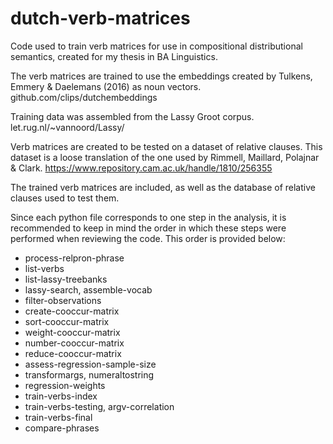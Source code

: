 # dutch-verb-matrices
Code used to train verb matrices for use in compositional distributional semantics, created for my thesis in BA Linguistics.

The verb matrices are trained to use the embeddings created by Tulkens, Emmery & Daelemans (2016) as noun vectors.
github.com/clips/dutchembeddings

Training data was assembled from the Lassy Groot corpus.
let.rug.nl/~vannoord/Lassy/

Verb matrices are created to be tested on a dataset of relative clauses. This dataset is a loose translation of the one used by Rimmell, Maillard, Polajnar & Clark.
https://www.repository.cam.ac.uk/handle/1810/256355

The trained verb matrices are included, as well as the database of relative clauses used to test them.

Since each python file corresponds to one step in the analysis, it is recommended to keep in mind the order in which these steps were performed when reviewing the code. This order is provided below:
  *  process-relpron-phrase
  *  list-verbs
  *  list-lassy-treebanks
  *  lassy-search, assemble-vocab
  *  filter-observations
  *  create-cooccur-matrix
  *  sort-cooccur-matrix
  *  weight-cooccur-matrix
  *  number-cooccur-matrix
  *  reduce-cooccur-matrix
  *  assess-regression-sample-size
  *  transformargs, numeraltostring
  *  regression-weights
  *  train-verbs-index
  *  train-verbs-testing, argv-correlation
  *  train-verbs-final
  *  compare-phrases
